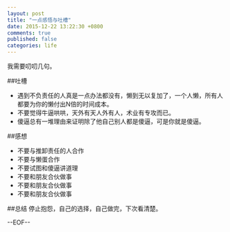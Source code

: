 ```yaml
---
layout: post
title: "一点感悟与吐槽"
date: 2015-12-22 13:22:30 +0800
comments: true
published: false
categories: life
---
```


我需要叨叨几句。
<!--More-->
##吐槽
- 遇到不负责任的人真是一点办法都没有，懒到无以复加了，一个人懒，所有人都要为你的懒付出N倍的时间成本。
- 不要觉得牛逼哄哄，天外有天人外有人，术业有专攻而已。
- 傻逼总有一堆理由来证明除了他自己别人都是傻逼，可是你就是傻逼。

##感想
- 不要与推卸责任的人合作
- 不要与懒蛋合作
- 不要试图和傻逼讲道理
- 不要和朋友合伙做事
- 不要和朋友合伙做事
- 不要和朋友合伙做事

##总结
停止抱怨，自己的选择，自己做完，下次看清楚。

--EOF--